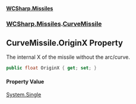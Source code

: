 #### [WCSharp.Missiles](index.md 'index')
### [WCSharp.Missiles](WCSharp.Missiles.md 'WCSharp.Missiles').[CurveMissile](WCSharp.Missiles.CurveMissile.md 'WCSharp.Missiles.CurveMissile')

## CurveMissile.OriginX Property

The internal X of the missile without the arc/curve.

```csharp
public float OriginX { get; set; }
```

#### Property Value
[System.Single](https://docs.microsoft.com/en-us/dotnet/api/System.Single 'System.Single')